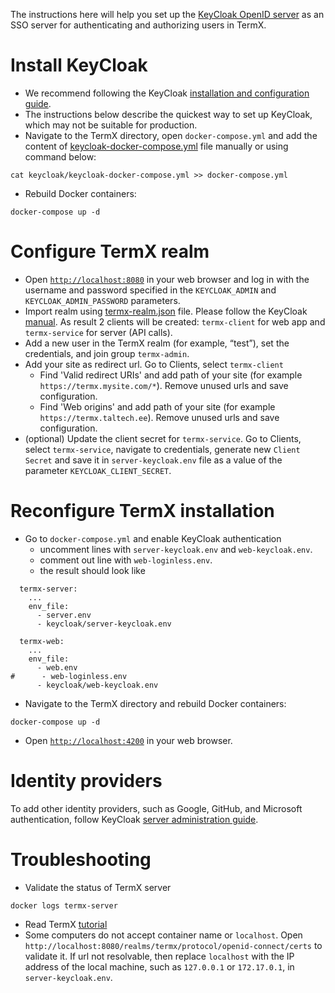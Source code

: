 The instructions here will help you set up the [KeyCloak OpenID server](https://www.keycloak.org/) as an SSO server for authenticating and authorizing users in
TermX.

# Install KeyCloak

- We recommend following the KeyCloak [installation and configuration guide](https://www.keycloak.org/server/containers).
- The instructions below describe the quickest way to set up KeyCloak, which may not be suitable for production.
- Navigate to the TermX directory, open `docker-compose.yml` and add the content of [keycloak-docker-compose.yml](keycloak-docker-compose.yml) file manually or using command below:

```
cat keycloak/keycloak-docker-compose.yml >> docker-compose.yml
```

-  Rebuild Docker containers:

```
docker-compose up -d
```


# Configure TermX realm

- Open [`http://localhost:8080`](http://localhost:8080) in your web browser and log in with the username and password specified in the `KEYCLOAK_ADMIN` and `KEYCLOAK_ADMIN_PASSWORD` parameters.
- Import realm using [termx-realm.json](termx-realm.json) file. Please follow the KeyCloak [manual](https://www.keycloak.org/getting-started/getting-started-docker). As result 2 clients will be created: `termx-client` for web app and `termx-service` for server (API calls).
- Add a new user in the TermX realm (for example, “test”), set the credentials, and join group `termx-admin`.
- Add your site as redirect url. Go to Clients, select `termx-client`
  - Find 'Valid redirect URIs' and add path of your site (for example `https://termx.mysite.com/*`). Remove unused urls and save configuration.
  - Find 'Web origins' and add path of your site (for example `https://termx.taltech.ee`). Remove unused urls and save configuration.
- (optional) Update the client secret for `termx-service`. Go to Clients, select `termx-service`, navigate to credentials, generate new `Client Secret` and save it in `server-keycloak.env` file as a value of the parameter `KEYCLOAK_CLIENT_SECRET`. 

# Reconfigure TermX installation

- Go to `docker-compose.yml` and enable KeyCloak authentication
    - uncomment lines with `server-keycloak.env` and `web-keycloak.env`.
    - comment out line with `web-loginless.env`.
    - the result should look like

```
  termx-server:
    ...
    env_file:
      - server.env
      - keycloak/server-keycloak.env

  termx-web:
    ...
    env_file:
      - web.env 
#      - web-loginless.env
      - keycloak/web-keycloak.env
```  

- Navigate to the TermX directory and rebuild Docker containers:

```
docker-compose up -d
```

- Open [`http://localhost:4200`](http://localhost:4200) in your web browser.

# Identity providers

To add other identity providers, such as Google, GitHub, and Microsoft authentication, follow
KeyCloak [server administration guide](https://www.keycloak.org/docs/latest/server_admin).

# Troubleshooting

- Validate the status of TermX server

```
docker logs termx-server
```

- Read TermX [tutorial](https://termx.kodality.dev/wiki/termx-tutorial/authentication)
- Some computers do not accept container name or `localhost`. Open `http://localhost:8080/realms/termx/protocol/openid-connect/certs` to validate it. If url not resolvable, then replace `localhost` with the IP address of the local machine, such as `127.0.0.1` or `172.17.0.1`, in `server-keycloak.env`.
